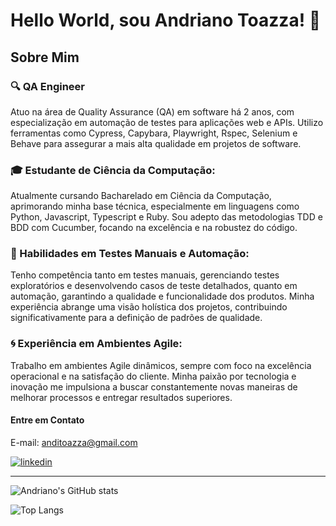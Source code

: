 # Hello World, sou Andriano Toazza! 👋

## Sobre Mim

### 🔍 QA Engineer
Atuo na área de Quality Assurance (QA) em software há 2 anos, com especialização em automação de testes para aplicações web e APIs. Utilizo ferramentas como Cypress, Capybara, Playwright, Rspec, Selenium e Behave para assegurar a mais alta qualidade em projetos de software.

### 🎓 Estudante de Ciência da Computação: 
Atualmente cursando Bacharelado em Ciência da Computação, aprimorando minha base técnica, especialmente em linguagens como Python, Javascript, Typescript e Ruby. Sou adepto das metodologias TDD e BDD com Cucumber, focando na excelência e na robustez do código.

### 💼 Habilidades em Testes Manuais e Automação: 
Tenho competência tanto em testes manuais, gerenciando testes exploratórios e desenvolvendo casos de teste detalhados, quanto em automação, garantindo a qualidade e funcionalidade dos produtos. Minha experiência abrange uma visão holística dos projetos, contribuindo significativamente para a definição de padrões de qualidade.

### 🌀 Experiência em Ambientes Agile: 
Trabalho em ambientes Agile dinâmicos, sempre com foco na excelência operacional e na satisfação do cliente. Minha paixão por tecnologia e inovação me impulsiona a buscar constantemente novas maneiras de melhorar processos e entregar resultados superiores.

#### Entre em Contato

E-mail: anditoazza@gmail.com

[![linkedin](https://img.shields.io/badge/linkedin-0A66C2?style=for-the-badge&logo=linkedin&logoColor=white)](https://www.linkedin.com/in/andriano-toazza)

---


![Andriano's GitHub stats](https://github-readme-stats.vercel.app/api?username=dolandi&show_icons=true&theme=radical) 

![Top Langs](https://github-readme-stats.vercel.app/api/top-langs/?username=dolandi&layout=compact&theme=radical)



